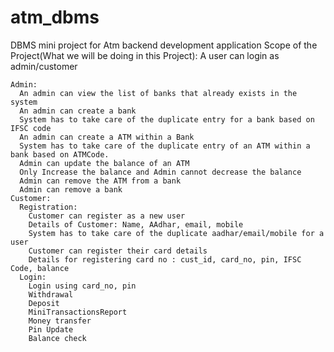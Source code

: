 # atm_dbms
DBMS mini project for Atm backend development application
    Scope of the Project(What we will be doing in this Project):
    A user can login as admin/customer
    
    Admin:
      An admin can view the list of banks that already exists in the system
      An admin can create a bank 
      System has to take care of the duplicate entry for a bank based on IFSC code
      An admin can create a ATM within a Bank
      System has to take care of the duplicate entry of an ATM within a bank based on ATMCode.
      Admin can update the balance of an ATM
      Only Increase the balance and Admin cannot decrease the balance
      Admin can remove the ATM from a bank
      Admin can remove a bank
    Customer:
      Registration:
        Customer can register as a new user
        Details of Customer: Name, AAdhar, email, mobile
        System has to take care of the duplicate aadhar/email/mobile for a user
        Customer can register their card details
        Details for registering card no : cust_id, card_no, pin, IFSC Code, balance
      Login:
        Login using card_no, pin
        Withdrawal
        Deposit
        MiniTransactionsReport
        Money transfer
        Pin Update
        Balance check




